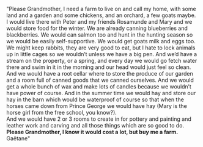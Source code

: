 ---
---

"Please Grandmother, I need a farm to live on and call my home, with some land and a garden and some chickens, and an orchard, a few goats maybe.   
	I would live there with Peter and my friends Rosamunde and Mary and we would store food for the winter.  We are already canning blueberries and blackberries.  We would can salmon too and hunt in the hunting season so we would be easily self-supportive.  We would get goats milk and eggs too.  We might keep rabbits, they are very good to eat, but I hate to lock animals up in little cages so we wouldn’t unless we have a big pen.  And we’d have a stream on the property, or a spring, and every day we would go fetch water there and swim in it in the morning and our head would just feel so clean.  And we would have a root cellar where to store the produce of our garden and a room full of canned goods that we canned ourselves.  And we would get a whole bunch of wax and make lots of candles because we wouldn’t have power of course.  And in the summer time we would hay and store our hay in the barn which would be waterproof of course so that when the horses came down from Prince George we would have hay (Mary is the horse girl from the free school, you know?).  
	And we would have 2 or 3 rooms to create in for pottery and painting and leather work and carving and all those things which are so good to do.  
	**Please Grandmother, I know it would cost a lot, but buy me a farm.**  
									Gaëtane"

